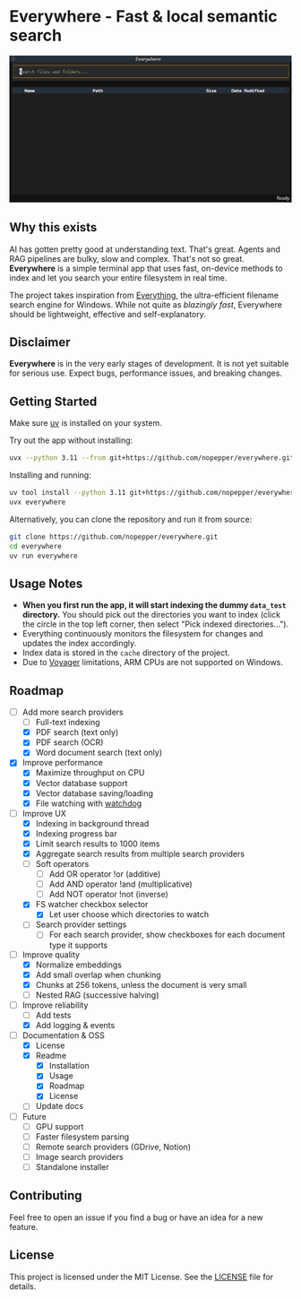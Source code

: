 # Everywhere - Fast & local semantic search

![Demo GIF](./docs/demo.gif)

## Why this exists

AI has gotten pretty good at understanding text. That's great. Agents and RAG pipelines are bulky, slow and complex. That's not so great. **Everywhere** is a simple terminal app that uses fast, on-device methods to index and let you search your entire filesystem in real time.

The project takes inspiration from [Everything](https://www.voidtools.com/support/everything/), the ultra-efficient filename search engine for Windows. While not quite as _blazingly fast_, Everywhere should be lightweight, effective and self-explanatory.

## Disclaimer

**Everywhere** is in the very early stages of development. It is not yet suitable for serious use. Expect bugs, performance issues, and breaking changes.

## Getting Started

Make sure [uv](https://docs.astral.sh/uv/getting-started/installation/) is installed on your system.

Try out the app without installing:

```bash
uvx --python 3.11 --from git+https://github.com/nopepper/everywhere.git everywhere
```

Installing and running:

```bash
uv tool install --python 3.11 git+https://github.com/nopepper/everywhere.git
uvx everywhere
```

Alternatively, you can clone the repository and run it from source:

```bash
git clone https://github.com/nopepper/everywhere.git
cd everywhere
uv run everywhere
```

## Usage Notes

- **When you first run the app, it will start indexing the dummy `data_test` directory.** You should pick out the directories you want to index (click the circle in the top left corner, then select "Pick indexed directories...").
- Everything continuously monitors the filesystem for changes and updates the index accordingly.
- Index data is stored in the `cache` directory of the project.
- Due to [Voyager](https://github.com/spotify/voyager) limitations, ARM CPUs are not supported on Windows.

## Roadmap

- [ ] Add more search providers
  - [ ] Full-text indexing
  - [x] PDF search (text only)
  - [x] PDF search (OCR)
  - [x] Word document search (text only)
- [x] Improve performance
  - [x] Maximize throughput on CPU
  - [x] Vector database support
  - [x] Vector database saving/loading
  - [x] File watching with [watchdog](https://github.com/gorakhargosh/watchdog)
- [ ] Improve UX
  - [x] Indexing in background thread
  - [x] Indexing progress bar
  - [x] Limit search results to 1000 items
  - [x] Aggregate search results from multiple search providers
  - [ ] Soft operators
    - [ ] Add OR operator !or (additive)
    - [ ] Add AND operator !and (multiplicative)
    - [ ] Add NOT operator !not (inverse)
  - [x] FS watcher checkbox selector
    - [x] Let user choose which directories to watch
  - [ ] Search provider settings
    - [ ] For each search provider, show checkboxes for each document type it supports
- [ ] Improve quality
  - [x] Normalize embeddings
  - [x] Add small overlap when chunking
  - [x] Chunks at 256 tokens, unless the document is very small
  - [ ] Nested RAG (successive halving)
- [ ] Improve reliability
  - [ ] Add tests
  - [x] Add logging & events
- [ ] Documentation & OSS
  - [x] License
  - [x] Readme
    - [x] Installation
    - [x] Usage
    - [x] Roadmap
    - [x] License
  - [ ] Update docs
- [ ] Future
  - [ ] GPU support
  - [ ] Faster filesystem parsing
  - [ ] Remote search providers (GDrive, Notion)
  - [ ] Image search providers
  - [ ] Standalone installer

## Contributing

Feel free to open an issue if you find a bug or have an idea for a new feature.

## License

This project is licensed under the MIT License. See the [LICENSE](./LICENSE) file for details.
